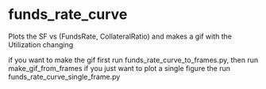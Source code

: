 # funds_rate_curve
Plots the SF vs (FundsRate, CollateralRatio) and makes a gif with the Utilization changing 

if you want to make the gif first run funds_rate_curve_to_frames.py, then run make_gif_from_frames
if you just want to plot a single figure the run funds_rate_curve_single_frame.py

